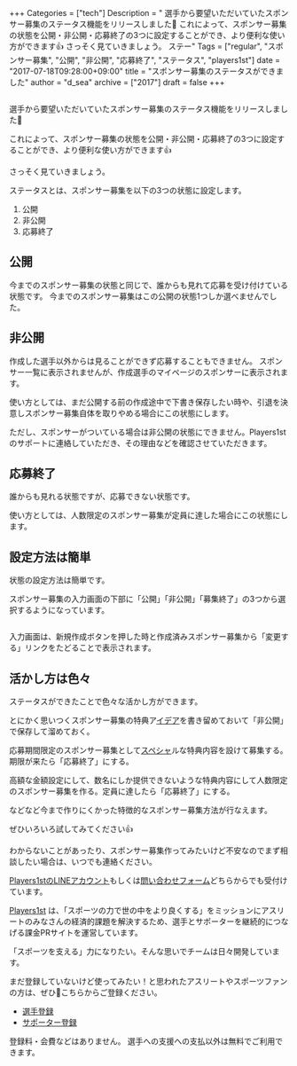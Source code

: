 +++
Categories = ["tech"]
Description = "   選手から要望いただいていたスポンサー募集のステータス機能をリリースしました🎉  これによって、スポンサー募集の状態を公開・非公開・応募終了の3つに設定することができ、より便利な使い方ができます👍  さっそく見ていきましょう。  ステー"
Tags = ["regular", "スポンサー募集", "公開", "非公開", "応募終了", "ステータス", "players1st"]
date = "2017-07-18T09:28:00+09:00"
title = "スポンサー募集のステータスができました"
author = "d_sea"
archive = ["2017"]
draft = false
+++

<body>
<p><img src="https://cdn-ak.f.st-hatena.com/images/fotolife/d/d_sea/20180823/20180823110520.png" alt=""></p>
<p>選手から要望いただいていたスポンサー募集のステータス機能をリリースしました🎉</p>
<p>これによって、スポンサー募集の状態を公開・非公開・応募終了の3つに設定することができ、より便利な使い方ができます👍</p>
<p>さっそく見ていきましょう。</p>
<p>ステータスとは、スポンサー募集を以下の3つの状態に設定します。</p>
<ol>
<li>公開</li>
<li>非公開</li>
<li>応募終了</li>
</ol>
<h2>公開</h2>
<p>今までのスポンサー募集の状態と同じで、誰からも見れて応募を受け付けている状態です。
今までのスポンサー募集はこの公開の状態1つしか選べませんでした。</p>
<h2>非公開</h2>
<p>作成した選手以外からは見ることができず応募することもできません。
スポンサー一覧に表示されませんが、作成選手のマイページのスポンサーに表示されます。</p>
<p>使い方としては、まだ公開する前の作成途中で下書き保存したい時や、引退を決意しスポンサー募集自体を取りやめる場合にこの状態にします。</p>
<p>ただし、スポンサーがついている場合は非公開の状態にできません。Players1stのサポートに連絡していただき、その理由などを確認させていただきます。</p>
<h2>応募終了</h2>
<p>誰からも見れる状態ですが、応募できない状態です。</p>
<p>使い方としては、人数限定のスポンサー募集が定員に達した場合にこの状態にします。</p>
<h2>設定方法は簡単</h2>
<p>状態の設定方法は簡単です。</p>
<p>スポンサー募集の入力画面の下部に「公開」「非公開」「募集終了」の3つから選択するようになっています。</p>
<img src="https://cdn-ak.f.st-hatena.com/images/fotolife/d/d_sea/20180823/20180823110523.png" alt=""><p></p>
<p>入力画面は、新規作成ボタンを押した時と作成済みスポンサー募集から「変更する」リンクをたどることで表示されます。</p>
<h2>活かし方は色々</h2>
<p>ステータスができたことで色々な活かし方ができます。</p>
<p>とにかく思いつくスポンサー募集の特典ア<a class="keyword" href="http://d.hatena.ne.jp/keyword/%A5%A4%A5%C7%A5%A2">イデア</a>を書き留めておいて「非公開」で保存して溜めておく。</p>
<p>応募期間限定のスポンサー募集として<a class="keyword" href="http://d.hatena.ne.jp/keyword/%A5%B9%A5%DA%A5%B7%A5%E3">スペシャ</a>ルな特典内容を設けて募集する。期限が来たら「応募終了」にする。</p>
<p>高額な金額設定にして、数名にしか提供できないような特典内容にして人数限定のスポンサー募集を作る。定員に達したら「応募終了」にする。</p>
<p>などなど今まで作りにくかった特徴的なスポンサー募集方法が行なえます。</p>
<p>ぜひいろいろ試してみてください👍</p>
<p>わからないことがあったり、スポンサー募集作ってみたいけど不安なのでまず相談したい場合は、いつでも連絡ください。</p>
<p><a href="https://line.me/R/ti/p/%40fuq1261v">Players1stのLINEアカウント</a>もしくは<a href="https://players1.st/feedbacks/new">問い合わせフォーム</a>どちらからでも受付けています。</p>
<p><a href="https://players1.st/">Players1st</a> は、「スポーツの力で世の中をより良くする」をミッションにアスリートのみなさんの経済的課題を解決するため、選手とサポーターを継続的につなげる課金PRサイトを運営しています。</p>
<p>「スポーツを支える」力になりたい。そんな思いでチームは日々開発しています。</p>
<p>まだ登録していないけど使ってみたい！と思われたアスリートやスポーツファンの方は、ぜひ🔗こちらからご登録ください。</p>
<ul>
<li><a href="https://players1.st/users/sign_up?from=layout-drawer&amp;amp;amp;token=U9uHncad?from=blog">選手登録</a></li>
<li><a href="https://players1.st/users/sign_up?from=blog">サポーター登録</a></li>
</ul>
<p>登録料・会費などはありません。 選手への支援への支払以外は無料でご利用できます。</p>
</body>
